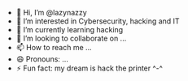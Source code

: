 - 👋 Hi, I’m @lazynazzy
- 👀 I’m interested in Cybersecurity, hacking and IT 
- 🌱 I’m currently learning hacking 
- 💞️ I’m looking to collaborate on ...
- 📫 How to reach me ...
- 😄 Pronouns: ...
- ⚡ Fun fact: my dream is hack the printer ^-^

<!---
lazynazzy/lazynazzy is a ✨ special ✨ repository because its `README.md` (this file) appears on your GitHub profile.
You can click the Preview link to take a look at your changes.
--->
